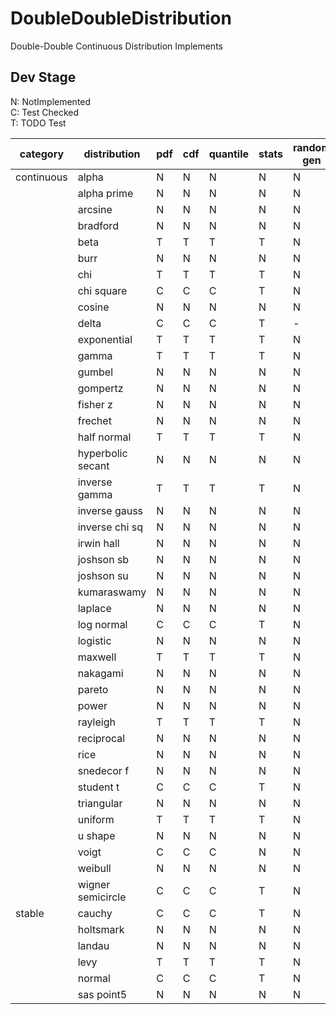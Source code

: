 # DoubleDoubleDistribution
 Double-Double Continuous Distribution Implements

## Dev Stage
N: NotImplemented  
C: Test Checked  
T: TODO Test  

| category   | distribution      | pdf | cdf | quantile | stats | random gen | define |
| ---------- | ----------------- | --- | --- | -------- | ----- | ---------- | ------ |
| continuous | alpha             | N   | N   | N        | N     | N          | N      |
|            | alpha prime       | N   | N   | N        | N     | N          | N      |
|            | arcsine           | N   | N   | N        | N     | N          | N      |
|            | bradford          | N   | N   | N        | N     | N          | N      |
|            | beta              | T   | T   | T        | T     | N          | N      |
|            | burr              | N   | N   | N        | N     | N          | N      |
|            | chi               | T   | T   | T        | T     | N          | N      |
|            | chi square        | C   | C   | C        | T     | N          | N      |
|            | cosine            | N   | N   | N        | N     | N          | N      |
|            | delta             | C   | C   | C        | T     | -          | N      |
|            | exponential       | T   | T   | T        | T     | N          | N      |
|            | gamma             | T   | T   | T        | T     | N          | N      |
|            | gumbel            | N   | N   | N        | N     | N          | N      |
|            | gompertz          | N   | N   | N        | N     | N          | N      |
|            | fisher z          | N   | N   | N        | N     | N          | N      |
|            | frechet           | N   | N   | N        | N     | N          | N      |
|            | half normal       | T   | T   | T        | T     | N          | N      |
|            | hyperbolic secant | N   | N   | N        | N     | N          | N      |
|            | inverse gamma     | T   | T   | T        | T     | N          | N      |
|            | inverse gauss     | N   | N   | N        | N     | N          | N      |
|            | inverse chi sq    | N   | N   | N        | N     | N          | N      |
|            | irwin hall        | N   | N   | N        | N     | N          | N      |
|            | joshson sb        | N   | N   | N        | N     | N          | N      |
|            | joshson su        | N   | N   | N        | N     | N          | N      |
|            | kumaraswamy       | N   | N   | N        | N     | N          | N      |
|            | laplace           | N   | N   | N        | N     | N          | N      |
|            | log normal        | C   | C   | C        | T     | N          | N      |
|            | logistic          | N   | N   | N        | N     | N          | N      |
|            | maxwell           | T   | T   | T        | T     | N          | N      |
|            | nakagami          | N   | N   | N        | N     | N          | N      |
|            | pareto            | N   | N   | N        | N     | N          | N      |
|            | power             | N   | N   | N        | N     | N          | N      |
|            | rayleigh          | T   | T   | T        | T     | N          | N      |
|            | reciprocal        | N   | N   | N        | N     | N          | N      |
|            | rice              | N   | N   | N        | N     | N          | N      |
|            | snedecor f        | N   | N   | N        | N     | N          | N      |
|            | student t         | C   | C   | C        | T     | N          | N      |
|            | triangular        | N   | N   | N        | N     | N          | N      |
|            | uniform           | T   | T   | T        | T     | N          | N      |
|            | u shape           | N   | N   | N        | N     | N          | N      |
|            | voigt             | C   | C   | C        | N     | N          | N      |
|            | weibull           | N   | N   | N        | N     | N          | N      |
|            | wigner semicircle | C   | C   | C        | T     | N          | N      |
| stable     | cauchy            | C   | C   | C        | T     | N          | N      |
|            | holtsmark         | N   | N   | N        | N     | N          | N      |
|            | landau            | N   | N   | N        | N     | N          | N      |
|            | levy              | T   | T   | T        | T     | N          | N      |
|            | normal            | C   | C   | C        | T     | N          | N      |
|            | sas point5        | N   | N   | N        | N     | N          | N      |